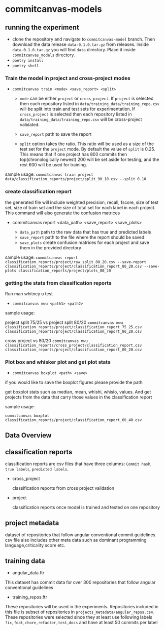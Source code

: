 # commitcanvas-models

## running the experiment

- clone the repository and navigate to `commitcanvas-model` branch. Then download the data release `data-0.1.0.tar.gz` from releases. Inside  `data-0.1.0.tar.gz` you will find `data` directory. Place it inside `commitcanvas_models` directory.
- `poetry install`
- `poetry shell`

### Train the model in project and cross-project modes
- `commitcanvas train <mode> <save_report> <split>`

   - `mode` can be either `project` or `cross_project`. If `project` is selected then each repository listed in `data/training_data/training_repo.csv` will be split into train and test sets for experimentation. If `cross_project` is selected then each repository listed in `data/training_data/training_repo.csv` will be cross-project validated.

   - `save_report` path to save the report

   - `split` option takes the ratio. This ratio will be used as a size of the test set for the `project` mode. By default the value of `split` is 0.25. This means that if one project has 800 commits then top(chronologically newest) 200 will be set aside for testing, and the rest 600 will be used for training.

sample usage: `commitcanvas train project data/classification_reports/project/split_90_10.csv --split 0.10`

### create classification report

the generated file will include weighted precision, recall, fscore, size of test set, size of train set and the size of total set for each label in each project. This command will also generate the confusion matrices

- commitcanvas report <data_path> <save_report> <save_plots>

  - `data_path` path to the raw data that has true and predicted labels
  - `save_report` path to the file where the report should be saved
  - `save_plots` create confusion matrices for each project and save them in the provided directory

sample usage: `commitcanvas report classification_reports/project/raw_split_80_20.csv --save-report classification_reports/project/classification_report_80_20.csv --save-plots classification_reports/project/plots_80_20`

### getting the stats from classification reports

Run man whitney u test

- `commitcanvas mwu <path1> <path2>`

sample usage:

project split 75/25 vs project split 80/20
`commitcanvas mwu classification_reports/project/classification_report_75_25.csv classification_reports/project/classification_report_80_20.csv`

cross project vs 80/20
`commitcanvas mwu classification_reports/cross_project/classification_report.csv classification_reports/project/classification_report_80_20.csv`

### Plot box and whisker plot and get plot stats

- `commitcanvas boxplot <path> <save>`

if you would like to save the boxplot figures please provide the path

get boxplot stats such as median, mean, whishi, whislo, values. And get projects from the data that carry those values in the classification report

sample usage:

`commitcanvas boxplot classification_reports/project/classification_report_60_40.csv`


## Data Overview

## classification reports

classification reports are csv files that have three columns: `Commit hash`, `true labels`, `predicted labels`. 

- cross_project

    classification reports from cross project validation

- project

    classification reports once model is trained and tested on one repository

## project metadata

dataset of repositories that follow angular conventional commit guidelines.
csv file also includes other meta data such as dominant programming language,criticality score etc.

## training data

- angular_data.ftr

This dataset has commit data for over 300 repositories that follow angular conventional guidelines

- training_repos.ftr

These repositories will be used in the experiments. Repositories included in this
file is subset of repositories in `projects_metadata/angular_repos.csv`. These repositories were selected since they at least use following labels `fix,feat,chore,refactor,test,docs` and have at least 50 commits per label